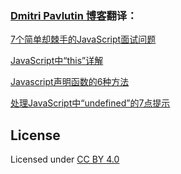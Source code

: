 ### [Dmitri Pavlutin 博客](https://dmitripavlutin.com/)翻译：

[7个简单却棘手的JavaScript面试问题](docs/translation-1.md)

[JavaScript中“this”详解](docs/translation-2.md)

[Javascript声明函数的6种方法](docs/translation-3.md)

[处理JavaScript中“undefined”的7点提示](docs/translation-4.md)

## License
Licensed under [CC BY 4.0](https://creativecommons.org/licenses/by/4.0/)
